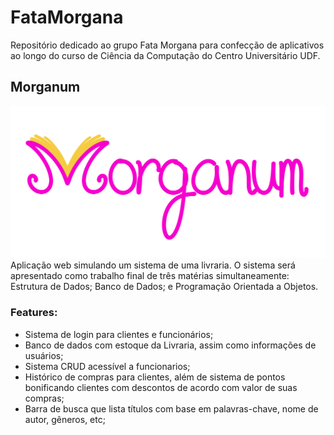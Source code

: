 # FataMorgana
Repositório dedicado ao grupo Fata Morgana para confecção de aplicativos ao longo do curso de Ciência da Computação do Centro Universitário UDF.

## Morganum
![logotipo do Morganum: letras escritas à mão com o primeiro 'M' estilizado parecendo um livro aberto.](Morganum/static/assets/morganum_logo.png)
 Aplicação web simulando um sistema de uma livraria. O sistema será apresentado como trabalho final de três matérias simultaneamente: Estrutura de Dados; Banco de Dados; e Programação Orientada a Objetos.
 ### Features:
 * Sistema de login para clientes e funcionários;
 * Banco de dados com estoque da Livraria, assim como informações de usuários;
 * Sistema CRUD acessível a funcionarios;
 * Histórico de compras para clientes, além de sistema de pontos bonificando clientes com descontos de acordo com valor de suas compras;
 * Barra de busca que lista títulos com base em palavras-chave, nome de autor, gêneros, etc;